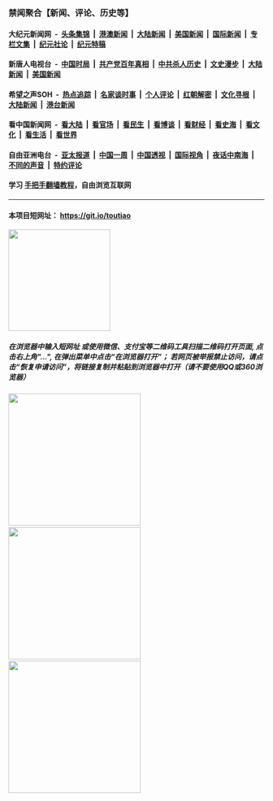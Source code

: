### 禁闻聚合【新闻、评论、历史等】

#### 大纪元新闻网 &nbsp;-&nbsp; [头条集锦](indexes/E头条集锦.md?t=02091955) &nbsp;|&nbsp; [港澳新闻](indexes/E港澳新闻.md?t=02091955)  &nbsp;|&nbsp; [大陆新闻](indexes/E大陆新闻.md?t=02091955) &nbsp;|&nbsp; [美国新闻](indexes/E美国新闻.md?t=02091955) &nbsp;|&nbsp; [国际新闻](indexes/E国际新闻.md?t=02091955) &nbsp;|&nbsp; [专栏文集](indexes/E专栏文集.md?t=02091955) &nbsp;|&nbsp; [纪元社论](indexes/E纪元社论.md?t=02091955) &nbsp;|&nbsp; [纪元特稿](indexes/E纪元特稿.md?t=02091955) 

#### 新唐人电视台 &nbsp;-&nbsp; [中国时局](indexes/N中国时局.md?t=02091955) &nbsp;|&nbsp; [共产党百年真相](indexes/N共产党百年真相.md?t=02091955) &nbsp;|&nbsp; [中共杀人历史](indexes/N中共杀人历史.md?t=02091955) &nbsp;|&nbsp; [文史漫步](indexes/N文史漫步.md?t=02091955) &nbsp;|&nbsp; [大陆新闻](indexes/N大陆新闻.md?t=02091955) &nbsp;|&nbsp; [美国新闻](indexes/N美国新闻.md?t=02091955)

#### 希望之声SOH &nbsp;-&nbsp; [热点追踪](indexes/H热点追踪.md?t=02091955) &nbsp;|&nbsp; [名家谈时事](indexes/H名家谈时事.md?t=02091955) &nbsp;|&nbsp; [个人评论](indexes/H个人评论.md?t=02091955)  &nbsp;|&nbsp; [红朝解密](indexes/H红朝解密.md?t=02091955) &nbsp;|&nbsp; [文化寻根](indexes/H文化寻根.md?t=02091955) &nbsp;|&nbsp; [大陆新闻](indexes/H大陆新闻.md?t=02091955) &nbsp;|&nbsp; [港台新闻](indexes/H港台新闻.md?t=02091955)

#### 看中国新闻网 &nbsp;-&nbsp; [看大陆](indexes/S看大陆.md?t=02091955) &nbsp;|&nbsp; [看官场](indexes/S看官场.md?t=02091955) &nbsp;|&nbsp; [看民生](indexes/S看民生.md?t=02091955)  &nbsp;|&nbsp; [看博谈](indexes/S看博谈.md?t=02091955) &nbsp;|&nbsp; [看财经](indexes/S看财经.md?t=02091955) &nbsp;|&nbsp; [看史海](indexes/S看史海.md?t=02091955) &nbsp;|&nbsp; [看文化](indexes/S看文化.md?t=02091955) &nbsp;|&nbsp; [看生活](indexes/S看生活.md?t=02091955) &nbsp;|&nbsp; [看世界](indexes/S看世界.md?t=02091955)

#### 自由亚洲电台 &nbsp;-&nbsp; [亚太报道](indexes/R亚太报道.md?t=02091955) &nbsp;|&nbsp; [中国一周](indexes/R中国一周.md?t=02091955) &nbsp;|&nbsp; [中国透视](indexes/R中国透视.md?t=02091955)  &nbsp;|&nbsp; [国际视角](indexes/R国际视角.md?t=02091955) &nbsp;|&nbsp; [夜话中南海](indexes/R夜话中南海.md?t=02091955) &nbsp;|&nbsp; [不同的声音](indexes/R不同的声音.md?t=02091955) &nbsp;|&nbsp; [特约评论](indexes/R特约评论.md?t=02091955)

#### 学习 [手把手翻墙教程](https://github.com/gfw-breaker/guides/wiki)，自由浏览互联网

----

#### 本项目短网址： https://git.io/toutiao
<img src="https://raw.githubusercontent.com/gfw-breaker/banned-news/master/scripts/img/qr.png" width="200px"/>  

##### 在浏览器中输入短网址 或使用微信、支付宝等二维码工具扫描二维码打开页面, 点击右上角"...", 在弹出菜单中点击“在浏览器打开”； 若网页被举报禁止访问，请点击“恢复申请访问”，将链接复制并粘贴到浏览器中打开（请不要使用QQ或360浏览器）

<img src="https://raw.githubusercontent.com/gfw-breaker/banned-news/master/scripts/img/1.png" width="260px"/> &nbsp; <img src="https://raw.githubusercontent.com/gfw-breaker/banned-news/master/scripts/img/2.png" width="260px"/> &nbsp; <img src="https://raw.githubusercontent.com/gfw-breaker/banned-news/master/scripts/img/3.png" width="260px"/>
